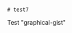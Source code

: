                                                                                                                                                                                                                                                                                                                                                                                                                                                                      # test7
Test "graphical-gist"